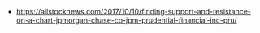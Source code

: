 - https://allstocknews.com/2017/10/10/finding-support-and-resistance-on-a-chart-jpmorgan-chase-co-jpm-prudential-financial-inc-pru/
